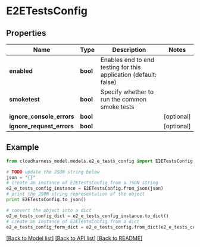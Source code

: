 # E2ETestsConfig



## Properties

Name | Type | Description | Notes
------------ | ------------- | ------------- | -------------
**enabled** | **bool** | Enables end to end testing for this application (default: false) | 
**smoketest** | **bool** | Specify whether to run the common smoke tests | 
**ignore_console_errors** | **bool** |  | [optional] 
**ignore_request_errors** | **bool** |  | [optional] 

## Example

```python
from cloudharness_model.models.e2_e_tests_config import E2ETestsConfig

# TODO update the JSON string below
json = "{}"
# create an instance of E2ETestsConfig from a JSON string
e2_e_tests_config_instance = E2ETestsConfig.from_json(json)
# print the JSON string representation of the object
print E2ETestsConfig.to_json()

# convert the object into a dict
e2_e_tests_config_dict = e2_e_tests_config_instance.to_dict()
# create an instance of E2ETestsConfig from a dict
e2_e_tests_config_form_dict = e2_e_tests_config.from_dict(e2_e_tests_config_dict)
```
[[Back to Model list]](../README.md#documentation-for-models) [[Back to API list]](../README.md#documentation-for-api-endpoints) [[Back to README]](../README.md)


